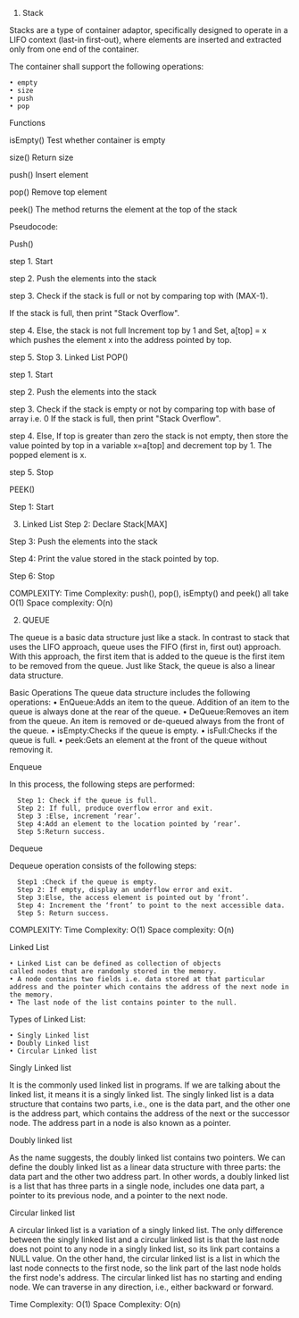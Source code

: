 
1. Stack

Stacks are a type of container adaptor, specifically designed to operate in a LIFO context (last-in first-out),    where elements are inserted and extracted only from one end of the container.

The container shall support the following operations:

    • empty
    • size
    • push
    • pop
Functions

isEmpty()    Test whether container is empty

size()      Return size

push()      Insert element

pop()       Remove top element

peek()     The method returns the element at the top of the stack

Pseudocode:

Push()

step 1. Start

step 2. Push the elements into the stack

step 3. Check if the stack is full or not by comparing top with (MAX-1).

If the stack is full, then print "Stack Overflow".

step 4. Else, the stack is not full
Increment top by 1 and Set, a[top] = x
which pushes the element x into the address pointed by top.

step 5. Stop
3. Linked List
POP()

step 1. Start

step 2. Push the elements into the stack

step 3. Check if the stack is empty or not by comparing top
with base of array i.e. 0
If the stack is full, then print "Stack Overflow".

step 4. Else, If top is greater than zero the stack is not empty,
then store the value pointed by top in a variable x=a[top]
and decrement top by 1. The popped element is x.

step 5. Stop



PEEK()


Step 1: Start

3. Linked List
Step 2: Declare  Stack[MAX]


Step 3: Push the elements into the stack 


Step 4: Print the value stored in the stack pointed by top.

 
Step 6: Stop

COMPLEXITY:
Time Complexity:  push(), pop(), isEmpty() and peek() all take O(1) 
Space complexity: O(n)




2. QUEUE


The queue is a basic data structure just like a stack. In contrast to stack that uses the LIFO approach, queue uses the FIFO (first in, first out) approach. With this approach, the first item that is added to the queue is the first item to be removed from the queue. Just like Stack, the queue is also a linear data structure.

Basic Operations
The queue data structure includes the following operations:
    • EnQueue:Adds an item to the queue. Addition of an item to the queue is always done at the rear of the queue.
    • DeQueue:Removes an item from the queue. An item is removed or de-queued always from the front of the queue.
    • isEmpty:Checks if the queue is empty.
    • isFull:Checks if the queue is full.
    • peek:Gets an element at the front of the queue without removing it.

Enqueue

In this process, the following steps are performed:

      Step 1: Check if the queue is full.
      Step 2: If full, produce overflow error and exit.
      Step 3 :Else, increment ‘rear’.
      Step 4:Add an element to the location pointed by ‘rear’.
      Step 5:Return success.
Dequeue

Dequeue operation consists of the following steps:

      Step1 :Check if the queue is empty.
      Step 2: If empty, display an underflow error and exit.
      Step 3:Else, the access element is pointed out by ‘front’.
      Step 4: Increment the ‘front’ to point to the next accessible data.
      Step 5: Return success.
      
 COMPLEXITY:
Time Complexity:   O(1) 
Space complexity: O(n)

Linked List

    • Linked List can be defined as collection of objects called nodes that are randomly stored in the memory.
    • A node contains two fields i.e. data stored at that particular address and the pointer which contains the address of the next node in the memory.
    • The last node of the list contains pointer to the null.
    
Types of Linked List:

    • Singly Linked list
    • Doubly Linked list
    • Circular Linked list

Singly Linked list

It is the commonly used linked list in programs. If we are talking about the linked list, it means it is a singly linked list. The singly linked list is a data structure that contains two parts, i.e., one is the data part, and the other one is the address part, which contains the address of the next or the successor node. The address part in a node is also known as a pointer.


Doubly linked list

As the name suggests, the doubly linked list contains two pointers. We can define the doubly linked list as a linear data structure with three parts: the data part and the other two address part. In other words, a doubly linked list is a list that has three parts in a single node, includes one data part, a pointer to its previous node, and a pointer to the next node.

Circular linked list

A circular linked list is a variation of a singly linked list. The only difference between the singly linked list and a circular linked list is that the last node does not point to any node in a singly linked list, so its link part contains a NULL value. On the other hand, the circular linked list is a list in which the last node connects to the first node, so the link part of the last node holds the first node's address. The circular linked list has no starting and ending node. We can traverse in any direction, i.e., either backward or forward.


Time Complexity: O(1)
Space Complexity: O(n)

